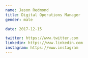 ```yaml
---
name: Jason Redmond
title: Digital Operations Manager
gender: male

date: 2017-12-15

twitter: https://www.twitter.com
linkedin: https://www.linkedin.com
instagram: https://www.instagram
---
```

